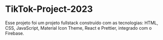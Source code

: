 # TikTok-Project-2023
Esse projeto foi um projeto fullstack construído com as tecnologias: HTML, CSS, JavaScript, Material Icon Theme, React e Prettier, integrado com o Firebase.
